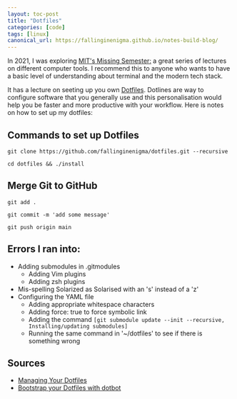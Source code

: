 ```yaml
---
layout: toc-post
title: "Dotfiles"
categories: [code]
tags: [linux]
canonical_url: https://fallinginenigma.github.io/notes-build-blog/
---
```

In 2021, I was exploring [MIT&#39;s Missing Semester:](https://missing.csail.mit.edu/) a great series of lectures on different computer tools. I recommend this to anyone who wants to have a basic level of understanding about terminal and the modern tech stack.

It has a lecture on seeting up you own [Dotfiles](https://missing.csail.mit.edu/2019/dotfiles/). Dotlines are way to configure software that you generally use and this personalisation would help you be faster and more productive with your workflow. Here is notes on how to set up my dotfiles:

## Commands to set up Dotfiles

```
git clone https://github.com/fallinginenigma/dotfiles.git --recursive

cd dotfiles && ./install
```

## Merge Git to GitHub

```
git add .

git commit -m 'add some message'

git push origin main 
```

## Errors I ran into:

- Adding submodules in .gitmodules
  - Adding Vim plugins
  - Adding zsh plugins
- Mis-spelling Solarized as Solarised with an 's' instead of a 'z'
- Configuring the YAML file
  - Adding appropriate whitespace characters
  - Adding force: true to force symbolic link
  - Adding the command ``[git submodule update --init --recursive, Installing/updating submodules]``
  - Running the same command in '~/dotfiles' to see if there is something wrong

## Sources

- [Managing Your Dotfiles](https://www.anishathalye.com/2014/08/03/managing-your-dotfiles/)
- [Bootstrap your Dotfiles with dotbot](https://www.elliotdenolf.com/posts/bootstrap-your-dotfiles-with-dotbot)
